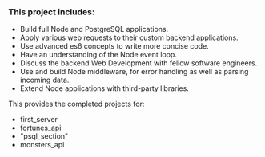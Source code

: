 
### This project includes:
* Build full Node and PostgreSQL applications.
* Apply various web requests to their custom backend applications.
* Use advanced es6 concepts to write more concise code.
* Have an understanding of the Node event loop.
* Discuss the backend Web Development with fellow software engineers.
* Use and build Node middleware, for error handling as well as parsing incoming data.
* Extend Node applications with third-party libraries.

This provides the completed projects for:
* first_server
* fortunes_api
* "psql_section"
* monsters_api

